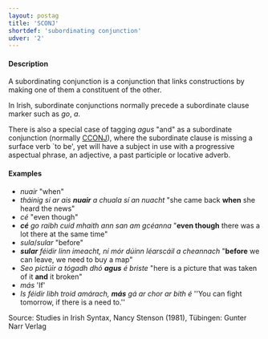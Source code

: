 ```yaml
---
layout: postag
title: 'SCONJ'
shortdef: 'subordinating conjunction'
udver: '2'
---
```


#### Description

A subordinating conjunction is a conjunction that links constructions by making one of them a constituent of the other.

In Irish, subordinate conjunctions normally precede a subordinate clause marker such as _go_, _a_. 

There is also a special case of tagging _agus_ "and" as a subordinate conjunction (normally [CCONJ]()), where the subordinate clause is missing a surface verb `to be', yet will have a subject in use with a progressive aspectual phrase, an adjective, a past participle  or locative adverb.


#### Examples

* _nuair_ "when"
* _tháinig sí ar ais <b>nuair</b> a chuala sí an nuacht_ "she came back <b>when</b> she heard the news"
* _cé_ "even though"
* _<b>cé</b> go raibh cuid mhaith ann san am gcéanna_ "<b>even though</b> there was a lot there at the same time"
* _sula_/_sular_ "before"
* _<b>sular</b> féidir linn imeacht, ní mór dúinn léarscáil a cheannach_ "<b>before</b> we can leave, we need to buy a map"
* _Seo pictúir a tógadh dhó <b>agus</b> é briste_ "here is a picture that was taken of it <b>and</b> it broken"
* _más_ 'If'
* _Is féidir libh troid amárach, <b>más</b> gá ar chor ar bith é_ ''You can fight tomorrow, if there is a need to.''


Source: Studies in Irish Syntax, Nancy Stenson (1981), Tübingen: Gunter Narr Verlag
<!-- Interlanguage links updated Po 6. listopadu 2023, 21:41:30 CET -->

